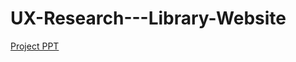 # UX-Research---Library-Website

[Project PPT](https://github.com/LakshmiPriyaDiwakar2706/UX-Research---Library-Website/blob/main/Library%20Website%20-%20UX%20Improvements.pptx)
